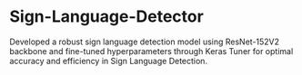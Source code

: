 # Sign-Language-Detector
Developed a robust sign language detection model using ResNet-152V2 backbone and fine-tuned hyperparameters through Keras Tuner for optimal accuracy and efficiency in Sign Language Detection.
